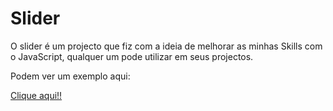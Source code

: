 # Slider

O slider é um projecto que fiz com a ideia de melhorar as minhas Skills com o JavaScript, qualquer um pode utilizar em seus projectos.

Podem ver um exemplo aqui:

<a href="https://dorivaldovalentim.github.io/slider/" target="_blank">Clique aqui!!</a>
